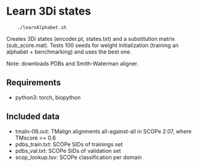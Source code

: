 
# Learn 3Di states

```
    ./learnAlphabet.sh
```

Creates 3Di states (encoder.pt, states.txt) and a substitution matrix (sub_score.mat).
Tests 100 seeds for weight initialization (training an alphabet + benchmarking) and uses the best one.

Note: downloads PDBs and Smith-Waterman aligner.

## Requirements
- python3: torch, biopython

## Included data
- tmaln-06.out: TMalign alignments all-against-all in SCOPe 2.07, where TMscore >= 0.6
- pdbs_train.txt: SCOPe SIDs of trainings set
- pdbs_val.txt: SCOPe SIDs of validation set
- scop_lookup.tsv: SCOPe classification per domain

